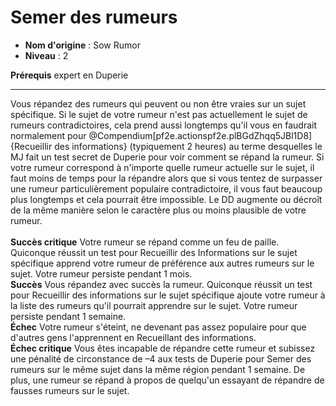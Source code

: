 # Semer des rumeurs

 * **Nom d'origine** : Sow Rumor
 * **Niveau** : 2


<p><span><strong>Prérequis</strong> expert en Duperie<br></span></p>
<hr>
<p>Vous répandez des rumeurs qui peuvent ou non être vraies sur un sujet spécifique. Si le sujet de votre rumeur n'est pas actuellement le sujet de rumeurs contradictoires, cela prend aussi longtemps qu'il vous en faudrait normalement pour @Compendium[pf2e.actionspf2e.plBGdZhqq5JBl1D8]{Recueillir des informations} (typiquement 2 heures) au terme desquelles le MJ fait un test secret de Duperie pour voir comment se répand la rumeur. Si votre rumeur correspond à n'importe quelle rumeur actuelle sur le sujet, il faut moins de temps pour la répandre alors que si vous tentez de surpasser une rumeur particulièrement populaire  contradictoire, il vous faut beaucoup plus longtemps et cela pourrait être impossible. Le DD augmente ou décroît de la même manière selon le caractère plus ou moins plausible de votre rumeur.<br><br><strong>Succès critique</strong> Votre rumeur se répand comme un feu de paille. Quiconque réussit un test pour Recueillir des Informations sur le sujet spécifique apprend votre rumeur de préférence aux autres rumeurs sur le sujet. Votre rumeur persiste pendant 1 mois.<br><strong>Succès</strong> Vous répandez avec succès la rumeur. Quiconque réussit un test pour Recueillir des informations sur le sujet spécifique ajoute votre rumeur à la liste des rumeurs qu'il pourrait apprendre sur le sujet. Votre rumeur persiste pendant 1 semaine.<br><strong>Échec</strong> Votre rumeur s'éteint, ne devenant pas assez populaire pour que d'autres gens l'apprennent en Recueillant des informations.<br><strong>Échec critique</strong> Vous êtes incapable de répandre cette rumeur et subissez une pénalité de circonstance de –4 aux tests de Duperie pour Semer des rumeurs sur le même sujet dans la même région pendant 1 semaine. De plus, une rumeur se répand à propos de quelqu'un essayant de répandre de fausses rumeurs sur le sujet.&nbsp;</p>